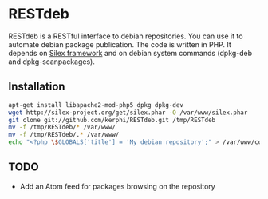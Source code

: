 RESTdeb
=======

RESTdeb is a RESTful interface to debian repositories. You can use it to automate debian package publication. 
The code is written in PHP. It depends on [Silex framework](http://silex-project.org/) and on debian system commands (dpkg-deb and dpkg-scanpackages).

Installation
------------

```bash
apt-get install libapache2-mod-php5 dpkg dpkg-dev
wget http://silex-project.org/get/silex.phar -O /var/www/silex.phar
git clone git://github.com/kerphi/RESTdeb.git /tmp/RESTdeb
mv -f /tmp/RESTdeb/* /var/www/
mv -f /tmp/RESTdeb/.* /var/www/
echo "<?php \$GLOBALS['title'] = 'My debian repository';" > /var/www/config.php
```

TODO
----

* Add an Atom feed for packages browsing on the repository
